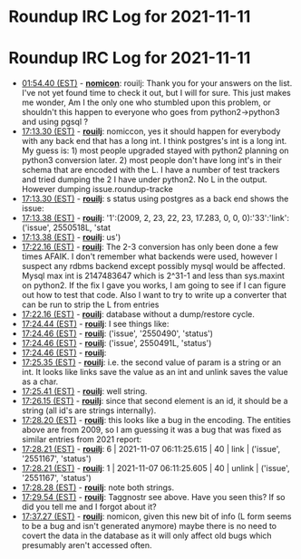 # Roundup IRC Log for 2021-11-11 #
# Roundup IRC Log for 2021-11-11
* <a href="#01:54.40" id="01:54.40">01:54.40 (EST)</a> - __[nomicon](https://github.com/nomicon)__: rouilj: Thank you for your answers on the list. I've not yet found time to check it out, but I will for sure. This just makes me wonder, Am I the only one who stumbled upon this problem, or shouldn't this happen to everyone who goes from python2->python3 and using pgsql ?
* <a href="#17:13.30" id="17:13.30">17:13.30 (EST)</a> - __[rouilj](https://github.com/rouilj)__: nomiccon, yes it should happen for everybody with any back end that has a long int. I think postgres's int is a long int. My guess is: 1) most people upgraded stayed with python2 planning on python3 conversion later. 2) most people don't have long int's in their schema that are encoded with the L. I have a number of test trackers and tried dumping the 2 I have under python2. No L in the output. However dumping issue.roundup-tracke
* <a href="#17:13.30" id="17:13.30">17:13.30 (EST)</a> - __[rouilj](https://github.com/rouilj)__: s status using postgres as a back end shows the issue:
* <a href="#17:13.38" id="17:13.38">17:13.38 (EST)</a> - __[rouilj](https://github.com/rouilj)__: '1':(2009, 2, 23, 22, 23, 17.283, 0, 0, 0):'33':'link':('issue', 2550518L, 'stat
* <a href="#17:13.38" id="17:13.38">17:13.38 (EST)</a> - __[rouilj](https://github.com/rouilj)__: us')
* <a href="#17:22.16" id="17:22.16">17:22.16 (EST)</a> - __[rouilj](https://github.com/rouilj)__: The 2-3 conversion has only been done a few times AFAIK. I don't remember what backends were used, however I suspect any rdbms backend except possibly mysql would be affected. Mysql max int is 2147483647 which is 2^31-1 and less than sys.maxint on python2. If the fix I gave you works, I am going to see if I can figure out how to test that code. Also I want to try to write up a converter that can be run to strip the L from entries
* <a href="#17:22.16" id="17:22.16">17:22.16 (EST)</a> - __[rouilj](https://github.com/rouilj)__: database without a dump/restore cycle.
* <a href="#17:24.44" id="17:24.44">17:24.44 (EST)</a> - __[rouilj](https://github.com/rouilj)__: I see things like:
* <a href="#17:24.46" id="17:24.46">17:24.46 (EST)</a> - __[rouilj](https://github.com/rouilj)__: ('issue', '2550490', 'status')
* <a href="#17:24.46" id="17:24.46">17:24.46 (EST)</a> - __[rouilj](https://github.com/rouilj)__: ('issue', 2550491L, 'status')
* <a href="#17:24.46" id="17:24.46">17:24.46 (EST)</a> - __[rouilj](https://github.com/rouilj)__: 
* <a href="#17:25.35" id="17:25.35">17:25.35 (EST)</a> - __[rouilj](https://github.com/rouilj)__: i.e. the second value of param is a string or an int. It looks like links save the value as an int and unlink saves the value as a char.
* <a href="#17:25.41" id="17:25.41">17:25.41 (EST)</a> - __[rouilj](https://github.com/rouilj)__: well string.
* <a href="#17:26.15" id="17:26.15">17:26.15 (EST)</a> - __[rouilj](https://github.com/rouilj)__: since that second element is an id, it should be a string (all id's are strings internally).
* <a href="#17:28.20" id="17:28.20">17:28.20 (EST)</a> - __[rouilj](https://github.com/rouilj)__: this looks like a bug in the encoding. The entities above are from 2009, so I am guessing it was a bug that was fixed as similar entries from 2021 report:
* <a href="#17:28.21" id="17:28.21">17:28.21 (EST)</a> - __[rouilj](https://github.com/rouilj)__: 6 | 2021-11-07 06:11:25.615 | 40  | link   | ('issue', '2551167', 'status')
* <a href="#17:28.21" id="17:28.21">17:28.21 (EST)</a> - __[rouilj](https://github.com/rouilj)__: 1 | 2021-11-07 06:11:25.605 | 40  | unlink | ('issue', '2551167', 'status')
* <a href="#17:28.28" id="17:28.28">17:28.28 (EST)</a> - __[rouilj](https://github.com/rouilj)__: note both strings.
* <a href="#17:29.54" id="17:29.54">17:29.54 (EST)</a> - __[rouilj](https://github.com/rouilj)__: Taggnostr see above. Have you seen this? If so did you tell me and I forgot about it?
* <a href="#17:37.27" id="17:37.27">17:37.27 (EST)</a> - __[rouilj](https://github.com/rouilj)__: nomicon, given this new bit of info (L form seems to be a bug and isn't generated anymore) maybe there is no need to covert the data in the database as it will only affect old bugs which presumably aren't accessed often.
